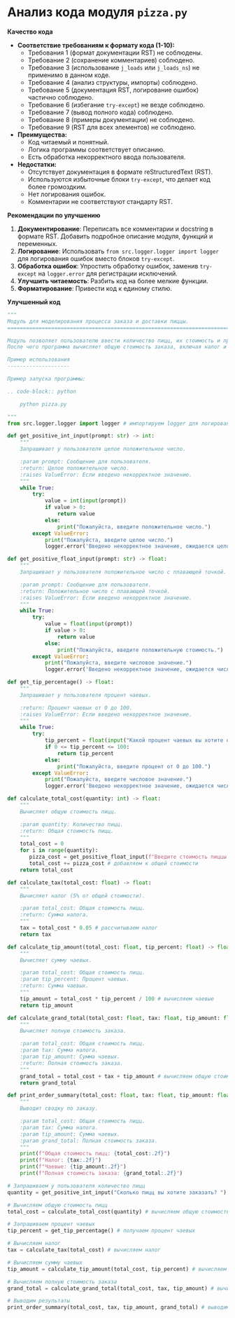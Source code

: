# Анализ кода модуля `pizza.py`

**Качество кода**
-   **Соответствие требованиям к формату кода (1-10):** 
    -   Требования 1 (формат документации RST) не соблюдены.
    -   Требование 2 (сохранение комментариев) соблюдено.
    -   Требование 3 (использование `j_loads` или `j_loads_ns`) не применимо в данном коде.
    -   Требование 4 (анализ структуры, импорты) соблюдено.
    -   Требование 5 (документация RST, логирование ошибок) частично соблюдено.
    -   Требование 6 (избегание `try-except`) не везде соблюдено.
    -   Требование 7 (вывод полного кода) соблюдено.
    -   Требование 8 (примеры документации) не соблюдено.
    -   Требование 9 (RST для всех элементов) не соблюдено.
-   **Преимущества:**
    -   Код читаемый и понятный.
    -   Логика программы соответствует описанию.
    -   Есть обработка некорректного ввода пользователя.
-   **Недостатки:**
    -   Отсутствует документация в формате reStructuredText (RST).
    -   Используются избыточные блоки `try-except`, что делает код более громоздким.
    -   Нет логирования ошибок.
    -   Комментарии не соответствуют стандарту RST.

**Рекомендации по улучшению**
1.  **Документирование**: Переписать все комментарии и docstring в формате RST. Добавить подробное описание модуля, функций и переменных.
2.  **Логирование**: Использовать `from src.logger.logger import logger` для логирования ошибок вместо блоков `try-except`.
3.  **Обработка ошибок**: Упростить обработку ошибок, заменив `try-except` на `logger.error` для регистрации исключений.
4.  **Улучшить читаемость**: Разбить код на более мелкие функции.
5.  **Форматирование**: Привести код к единому стилю.

**Улучшенный код**
```python
"""
Модуль для моделирования процесса заказа и доставки пиццы.
=========================================================================================

Модуль позволяет пользователю ввести количество пицц, их стоимость и процент чаевых.
После чего программа вычисляет общую стоимость заказа, включая налог и чаевые.

Пример использования
--------------------

Пример запуска программы:

.. code-block:: python

    python pizza.py

"""
from src.logger.logger import logger # импортируем logger для логирования ошибок

def get_positive_int_input(prompt: str) -> int:
    """
    Запрашивает у пользователя целое положительное число.

    :param prompt: Сообщение для пользователя.
    :return: Целое положительное число.
    :raises ValueError: Если введено некорректное значение.
    """
    while True:
        try:
            value = int(input(prompt))
            if value > 0:
                return value
            else:
                print("Пожалуйста, введите положительное число.")
        except ValueError:
            print("Пожалуйста, введите целое число.")
            logger.error('Введено некорректное значение, ожидается целое число') # логирование ошибки

def get_positive_float_input(prompt: str) -> float:
    """
    Запрашивает у пользователя положительное число с плавающей точкой.

    :param prompt: Сообщение для пользователя.
    :return: Положительное число с плавающей точкой.
    :raises ValueError: Если введено некорректное значение.
    """
    while True:
        try:
            value = float(input(prompt))
            if value > 0:
                return value
            else:
                print("Пожалуйста, введите положительную стоимость.")
        except ValueError:
            print("Пожалуйста, введите числовое значение.")
            logger.error('Введено некорректное значение, ожидается число с плавающей точкой') # логирование ошибки

def get_tip_percentage() -> float:
    """
    Запрашивает у пользователя процент чаевых.

    :return: Процент чаевых от 0 до 100.
    :raises ValueError: Если введено некорректное значение.
    """
    while True:
        try:
            tip_percent = float(input("Какой процент чаевых вы хотите оставить? "))
            if 0 <= tip_percent <= 100:
                return tip_percent
            else:
                print("Пожалуйста, введите процент от 0 до 100.")
        except ValueError:
            print("Пожалуйста, введите числовое значение.")
            logger.error('Введено некорректное значение, ожидается число с плавающей точкой') # логирование ошибки

def calculate_total_cost(quantity: int) -> float:
    """
    Вычисляет общую стоимость пицц.

    :param quantity: Количество пицц.
    :return: Общая стоимость пицц.
    """
    total_cost = 0
    for i in range(quantity):
       pizza_cost = get_positive_float_input(f"Введите стоимость пиццы {i + 1}: ") # получаем стоимость пиццы
       total_cost += pizza_cost # добавляем к общей стоимости
    return total_cost

def calculate_tax(total_cost: float) -> float:
    """
    Вычисляет налог (5% от общей стоимости).

    :param total_cost: Общая стоимость пицц.
    :return: Сумма налога.
    """
    tax = total_cost * 0.05 # рассчитываем налог
    return tax

def calculate_tip_amount(total_cost: float, tip_percent: float) -> float:
    """
    Вычисляет сумму чаевых.

    :param total_cost: Общая стоимость пицц.
    :param tip_percent: Процент чаевых.
    :return: Сумма чаевых.
    """
    tip_amount = total_cost * tip_percent / 100 # вычисляем чаевые
    return tip_amount

def calculate_grand_total(total_cost: float, tax: float, tip_amount: float) -> float:
    """
    Вычисляет полную стоимость заказа.

    :param total_cost: Общая стоимость пицц.
    :param tax: Сумма налога.
    :param tip_amount: Сумма чаевых.
    :return: Полная стоимость заказа.
    """
    grand_total = total_cost + tax + tip_amount # вычисляем общую стоимость
    return grand_total

def print_order_summary(total_cost: float, tax: float, tip_amount: float, grand_total: float):
    """
    Выводит сводку по заказу.

    :param total_cost: Общая стоимость пицц.
    :param tax: Сумма налога.
    :param tip_amount: Сумма чаевых.
    :param grand_total: Полная стоимость заказа.
    """
    print(f"Общая стоимость пицц: {total_cost:.2f}")
    print(f"Налог: {tax:.2f}")
    print(f"Чаевые: {tip_amount:.2f}")
    print(f"Полная стоимость заказа: {grand_total:.2f}")

# Запрашиваем у пользователя количество пицц
quantity = get_positive_int_input("Сколько пицц вы хотите заказать? ") # получаем количество пицц

# Вычисляем общую стоимость пицц
total_cost = calculate_total_cost(quantity) # вычисляем общую стоимость

# Запрашиваем процент чаевых
tip_percent = get_tip_percentage() # получаем процент чаевых

# Вычисляем налог
tax = calculate_tax(total_cost) # вычисляем налог

# Вычисляем сумму чаевых
tip_amount = calculate_tip_amount(total_cost, tip_percent) # вычисляем сумму чаевых

# Вычисляем полную стоимость заказа
grand_total = calculate_grand_total(total_cost, tax, tip_amount) # вычисляем полную стоимость

# Выводим результаты
print_order_summary(total_cost, tax, tip_amount, grand_total) # выводим результаты

```